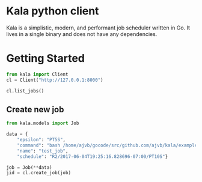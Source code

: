 # Kala python client

Kala is a simplistic, modern, and performant job scheduler written in Go. It lives in a single binary and does not have any dependencies.

# Getting Started

```python
from kala import Client
cl = Client("http://127.0.0.1:8000")

cl.list_jobs()
```

## Create new job

```python
from kala.models import Job

data = {
    "epsilon": "PT5S",
    "command": "bash /home/ajvb/gocode/src/github.com/ajvb/kala/examples/example-kala-commands/example-command.sh",
    "name": "test_job",
    "schedule": "R2/2017-06-04T19:25:16.828696-07:00/PT10S"}

job = Job(**data)
jid = cl.create_job(job)
```
